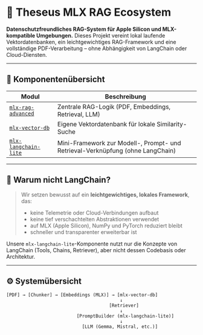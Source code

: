 # 🔗 Theseus MLX RAG Ecosystem

**Datenschutzfreundliches RAG-System für Apple Silicon und MLX-kompatible Umgebungen.**
Dieses Projekt vereint lokal laufende Vektordatenbanken, ein leichtgewichtiges RAG-Framework und eine vollständige PDF-Verarbeitung – ohne Abhängigkeit von LangChain oder Cloud-Diensten.

---

## 🧩 Komponentenübersicht

| Modul                      | Beschreibung |
|---------------------------|--------------|
| [`mlx-rag-advanced`](https://github.com/Theseus-AT/mlx-rag-advanced) | Zentrale RAG-Logik (PDF, Embeddings, Retrieval, LLM) |
| [`mlx-vector-db`](https://github.com/Theseus-AT/mlx-vector-db.git) | Eigene Vektordatenbank für lokale Similarity-Suche |
| [`mlx-langchain-lite`](https://github.com/Theseus-AT/mlx-langchain-lite) | Mini-Framework zur Modell-, Prompt- und Retrieval-Verknüpfung (ohne LangChain) |

---

## 🚫 Warum **nicht LangChain**?

> Wir setzen bewusst auf ein **leichtgewichtiges, lokales Framework**, das:
>
> - keine Telemetrie oder Cloud-Verbindungen aufbaut
> - keine tief verschachtelten Abstraktionen verwendet
> - auf MLX (Apple Silicon), NumPy und PyTorch reduziert bleibt
> - schneller und transparenter erweiterbar ist

Unsere `mlx-langchain-lite`-Komponente nutzt nur die Konzepte von LangChain (Tools, Chains, Retriever), aber nicht dessen Codebasis oder Architektur.

---

## ⚙️ Systemübersicht

```text
[PDF] → [Chunker] → [Embeddings (MLX)] → [mlx-vector-db]
                                          ↓
                                      [Retriever]
                                          ↓
                          [PromptBuilder (mlx-langchain-lite)]
                                          ↓
                            [LLM (Gemma, Mistral, etc.)]
